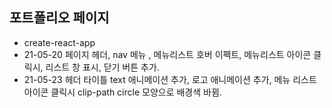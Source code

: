 ## 포트폴리오 페이지
- create-react-app
- 21-05-20 페이지 헤더, nav 메뉴 , 메뉴리스트 호버 이펙트, 메뉴리스트 아이콘 클릭시, 리스트 창 표시, 닫기 버튼 추가.
- 21-05-23 헤더 타이틀 text 애니메이션 추가, 로고 애니메이션 추가, 메뉴 리스트 아이콘 클릭시 clip-path circle 모양으로 배경색 바뀜.
